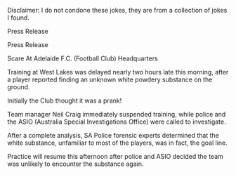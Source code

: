 Disclaimer: I do not condone these jokes, they are from a collection of jokes I found.

Press Release

Press Release

Scare At Adelaide F.C. (Football Club) Headquarters

Training at West Lakes was delayed nearly two hours late this morning, after a player reported finding an unknown white powdery substance on the ground.

Initially the Club thought it was a prank!

Team manager Neil Craig immediately suspended training, while police and the ASIO (Australia Special Investigations Office) were called to investigate.

After a complete analysis, SA Police forensic experts determined that the white substance, unfamiliar to most of the players, was in fact, the goal line.

Practice will resume this afternoon after police and ASIO decided the team was unlikely to encounter the substance again.

